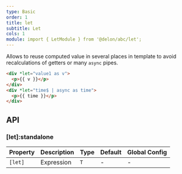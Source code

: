 ```yaml
---
type: Basic
order: 1
title: let
subtitle: Let
cols: 1
module: import { LetModule } from '@delon/abc/let';
---
```


Allows to reuse computed value in several places in template to avoid recalculations of getters or many `async` pipes.

```html
<div *let="value1 as v">
  <p>{{ v }}</p>
</div>
<div *let="time$ | async as time">
  <p>{{ time }}</p>
</div>
```

## API

### [let]:standalone

| Property | Description | Type | Default | Global Config |
|----------|-------------|------|---------|---------------|
| `[let]` | Expression | `T` | - | - |
